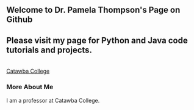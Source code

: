 ## Welcome to Dr. Pamela Thompson's Page on Github
## Please visit my page for Python and Java code tutorials and projects.

<br>
<a href="http://www.catawba.edu">Catawba College</a>
<br>

### More About Me
<p>
I am a professor at Catawba College.</p>

